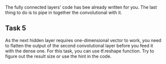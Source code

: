 The fully connected layers' code has bee already written for you. The last thing to do is to pipe in together the convolutional with it.

## Task 5

As the next hidden layer requires one-dimensional vector to work, you need to flatten the output of the second convolutional layer before you feed it with the dense one. For this task, you can use tf.reshape function. Try to figure out the result size or use the hint in the code.
